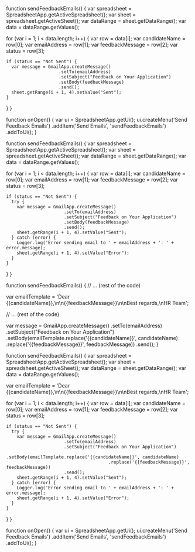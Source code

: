 function sendFeedbackEmails() {
  var spreadsheet = SpreadsheetApp.getActiveSpreadsheet();
  var sheet = spreadsheet.getActiveSheet();
  var dataRange = sheet.getDataRange();
  var 
 data = dataRange.getValues();

  for (var i = 1; i < data.length; i++) {
    var row = data[i];
    var candidateName = row[0];
    var emailAddress = row[1];
    var feedbackMessage = row[2];
    var status = row[3];

    if (status == "Not Sent") {
      var message = GmailApp.createMessage()
                        .setTo(emailAddress)
                        .setSubject("Feedback on Your Application")
                        .setBody(feedbackMessage)
                        .send();
      sheet.getRange(i + 1, 4).setValue("Sent");
    }
  }
}

function onOpen() {
  var ui = SpreadsheetApp.getUi();
  ui.createMenu('Send Feedback Emails')
      .addItem('Send Emails', 'sendFeedbackEmails')
      .addToUi();
}

function sendFeedbackEmails() {
  var spreadsheet = SpreadsheetApp.getActiveSpreadsheet();
  var sheet = spreadsheet.getActiveSheet();
  var dataRange = sheet.getDataRange();
  var data = dataRange.getValues();

  for (var i = 1; i < data.length; i++) {
    var row = data[i];
    var candidateName = row[0];
    var emailAddress = row[1];
    var feedbackMessage = row[2];
    var status = row[3];

    if (status == "Not Sent") {
      try {
        var message = GmailApp.createMessage()
                          .setTo(emailAddress)
                          .setSubject("Feedback on Your Application")
                          .setBody(feedbackMessage)
                          .send();
        sheet.getRange(i + 1, 4).setValue("Sent");
      } catch (error) {
        Logger.log('Error sending email to ' + emailAddress + ': ' + error.message);
        sheet.getRange(i + 1, 4).setValue("Error");
      }
    }
  }
}

function sendFeedbackEmails() {
  // ... (rest of the code)

  var emailTemplate = 'Dear {{candidateName}},\n\n{{feedbackMessage}}\n\nBest regards,\nHR Team';

  // ... (rest of the code)

  var message = GmailApp.createMessage()
                    .setTo(emailAddress)
                    .setSubject("Feedback on Your Application")
                    .setBody(emailTemplate.replace('{{candidateName}}', candidateName)
                                           .replace('{{feedbackMessage}}', feedbackMessage))
                    .send();
}

function sendFeedbackEmails() {
  var spreadsheet = SpreadsheetApp.getActiveSpreadsheet();
  var sheet = spreadsheet.getActiveSheet();
  var dataRange = sheet.getDataRange();
  var data = dataRange.getValues();

  var emailTemplate = 'Dear {{candidateName}},\n\n{{feedbackMessage}}\n\nBest regards,\nHR Team';

  for (var i = 1; i < data.length; i++) {
    var row = data[i];
    var candidateName = row[0];
    var emailAddress = row[1];
    var feedbackMessage = row[2];
    var status = row[3];

    if (status == "Not Sent") {
      try {
        var message = GmailApp.createMessage()
                          .setTo(emailAddress)
                          .setSubject("Feedback on Your Application")
                          .setBody(emailTemplate.replace('{{candidateName}}', candidateName)
                                           .replace('{{feedbackMessage}}', feedbackMessage))
                          .send();
        sheet.getRange(i + 1, 4).setValue("Sent");
      } catch (error) {
        Logger.log('Error sending email to ' + emailAddress + ': ' + error.message);
        sheet.getRange(i + 1, 4).setValue("Error");
      }
    }
  }
}

function onOpen() {
  var ui = SpreadsheetApp.getUi();
  ui.createMenu('Send Feedback Emails')
      .addItem('Send Emails', 'sendFeedbackEmails')
      .addToUi();
}

